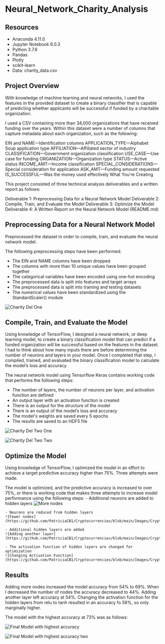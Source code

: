 # Neural_Network_Charity_Analysis

## Resources
- Anaconda 4.11.0
- Jupyter Notebook 6.0.3
- Python 3.7.6
- Pandas
- Plotly
- scikit-learn
- Data:  charity_data.csv

## Project Overview

With knowledge of machine learning and neural networks, I used the features in the provided dataset to create a binary classifier that is capable of predicting whether applicants will be successful if funded by a charitable organization.

I used a CSV containing more than 34,000 organizations that have received funding over the years. Within this dataset were a number of columns that capture metadata about each organization, such as the following:

EIN and NAME—Identification columns
APPLICATION_TYPE—Alphabet Soup application type
AFFILIATION—Affiliated sector of industry
CLASSIFICATION—Government organization classification
USE_CASE—Use case for funding
ORGANIZATION—Organization type
STATUS—Active status
INCOME_AMT—Income classification
SPECIAL_CONSIDERATIONS—Special consideration for application
ASK_AMT—Funding amount requested
IS_SUCCESSFUL—Was the money used effectively
What You're Creating

This project consisted of three technical analysis deliverables and a written report as follows:

Deliverable 1: Preprocessing Data for a Neural Network Model
Deliverable 2: Compile, Train, and Evaluate the Model
Deliverable 3: Optimize the Model
Deliverable 4: A Written Report on the Neural Network Model (README.md)



## Preprocessing Data for a Neural Network Model

Preprocessed the dataset in order to compile, train, and evaluate the neural network model.

The following preprocessing steps have been performed:

- The EIN and NAME columns have been dropped 
- The columns with more than 10 unique values have been grouped together 
- The categorical variables have been encoded using one-hot encoding 
- The preprocessed data is split into features and target arrays 
- The preprocessed data is split into training and testing datasets 
- The numerical values have been standardized using the StandardScaler() module 

![Charity Del One](https://github.com/PatriciaCB1/Cryptocurrencies/blob/main/Images/Crypto%20Deliverable%201.png) 

## Compile, Train, and Evaluate the Model

Using knowledge of TensorFlow, I designed a neural network, or deep learning model, to create a binary classification model that can predict if a funded organization will be successful based on the features in the dataset. I had to think about how many inputs there are before determining the number of neurons and layers in your model. Once I completed that step, I compiled, trained, and evaluated the binary classification model to calculate the model’s loss and accuracy.

The neural network model using Tensorflow Keras contains working code that performs the following steps:
- The number of layers, the number of neurons per layer, and activation function are defined 
- An output layer with an activation function is created 
- There is an output for the structure of the model 
- There is an output of the model’s loss and accuracy 
- The model's weights are saved every 5 epochs 
- The results are saved to an HDF5 file 

![Charity Del Two One](https://github.com/PatriciaCB1/Cryptocurrencies/blob/main/Images/Crypto%20Deliverable%202.png) 

![Charity Del Two Two](https://github.com/PatriciaCB1/Cryptocurrencies/blob/main/Images/Crypto%20Deliverable%202.png) 


## Optimize the Model

Using knowledge of TensorFlow, I optimized the model in an effort to achieve a target predictive accuracy higher than 75%. Three attempts were made.

The model is optimized, and the predictive accuracy is increased to over 75%, or there is working code that makes three attempts to increase model performance using the following steps:
    - Additional neurons are added to hidden layers 
    ![More nodes](https://github.com/PatriciaCB1/Cryptocurrencies/blob/main/Images/Crypto%20Deliverable%203.png) 

    - Neurons are reduced from hidden layers
    ![Fewer nodes](https://github.com/PatriciaCB1/Cryptocurrencies/blob/main/Images/Crypto%20Deliverable%203.png) 

    - Additional hidden layers are added 
    ![Adding another layer](https://github.com/PatriciaCB1/Cryptocurrencies/blob/main/Images/Crypto%20Deliverable%203.png)

    - The activation function of hidden layers are changed for optimization 
    ![Changing Activation Function](https://github.com/PatriciaCB1/Cryptocurrencies/blob/main/Images/Crypto%20Deliverable%203.png)
   

## Results

Adding more nodes increased the model accuracy from 54% to 69%.  When I decreased the number of nodes the accuracy decreased to 44%.  Adding another layer left accuracy at 54%.  Changing the activation function for the hidden layers from relu to tanh resulted in an accuracy fo 58%, so only marginally higher.  

The model with the highest accuracy at 73% was as follows:


![Final Model with highest accuracy](https://github.com/PatriciaCB1/Cryptocurrencies/blob/main/Images/Crypto%20Deliverable%204.png) 

![Final Model with highest accuracy two](https://github.com/PatriciaCB1/Cryptocurrencies/blob/main/Images/Crypto%20Deliverable%204.png) 